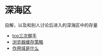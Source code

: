 # 深海区
自解，以及和别人讨论后进入的深海区中的存量

* [tcp三次握手](./../base/ajax.md)
* [浏览器缓存策略](./../base/ajax.md)
* [作用域是什么](./../base/ajax.md)
